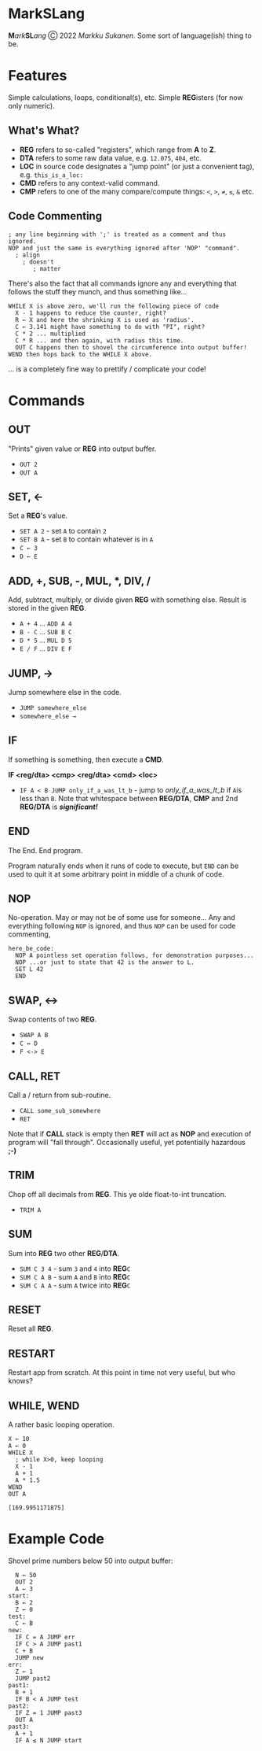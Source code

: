 # MarkSLang
**M***ark***SL***ang* Ⓒ 2022 *Markku Sukanen*. 
Some sort of language(ish) thing to be.

# Features
Simple calculations, loops, conditional(s), etc. Simple **REG**isters (for now only numeric).

## What's What?
* **REG** refers to so-called "registers", which range from **A** to **Z**.
* **DTA** refers to some raw data value, e.g. ``12.075``, ``404``, etc.
* **LOC** in source code designates a "jump point" (or just a convenient tag), e.g. ``this_is_a_loc:``
* **CMD** refers to any context-valid command.
* **CMP** refers to one of the many compare/compute things: ``<``, ``>``, ``≠``, ``≤``, ``&`` etc.

## Code Commenting
```
; any line beginning with ';' is treated as a comment and thus ignored.
NOP and just the same is everything ignored after 'NOP' "command".
  ; align
    ; doesn't
       ; matter
```
There's also the fact that all commands ignore any and everything that
follows the stuff they munch, and thus something like...
```
WHILE X is above zero, we'll run the following piece of code
  X - 1 happens to reduce the counter, right?
  R ← X and here the shrinking X is used as 'radius'.
  C ← 3.141 might have something to do with "PI", right?
  C * 2 ... multiplied
  C * R ... and then again, with radius this time.
  OUT C happens then to shovel the circumference into output buffer!
WEND then hops back to the WHILE X above.
```
... is a completely fine way to prettify / complicate your code!
# Commands
## OUT
"Prints" given value or **REG** into output buffer.
* ``OUT 2``
* ``OUT A``
## SET, ←
Set a **REG**'s value.
* ``SET A 2`` - set ``A`` to contain ``2``
* ``SET B A`` - set ``B`` to contain whatever is in ``A``
* ``C ← 3``
* ``D ← E``
## ADD, +, SUB, -, MUL, *, DIV, /
Add, subtract, multiply, or divide given **REG** with something else. Result is stored in the given **REG**.
* ``A + 4`` ... ``ADD A 4``
* ``B - C`` ... ``SUB B C``
* ``D * 5`` ... ``MUL D 5``
* ``E / F`` ... ``DIV E F``
## JUMP, →
Jump somewhere else in the code.
* ``JUMP somewhere_else``
* ``somewhere_else →``
## IF
If something is something, then execute a **CMD**.

**IF &lt;reg/dta&gt; &lt;cmp&gt; &lt;reg/dta&gt; &lt;cmd&gt; &lt;loc&gt;**
* ``IF A < B JUMP only_if_a_was_lt_b`` - jump to *only_if_a_was_lt_b* if ``A``is less than ``B``. Note that whitespace between **REG/DTA**, **CMP** and 2nd **REG/DTA** is ***significant!*** 
## END
The End. End program.

Program naturally ends when it runs of code to execute,
but ``END`` can be used to quit it at some arbitrary point in middle of
a chunk of code.
## NOP
No-operation. May or may not be of some use for someone...
Any and everything following ``NOP`` is ignored, and thus
``NOP`` can be used for code commenting,
```
here_be_code:
  NOP A pointless set operation follows, for demonstration purposes...
  NOP ...or just to state that 42 is the answer to L.
  SET L 42
  END
```
## SWAP, ↔
Swap contents of two **REG**.
* ``SWAP A B``
* ``C ↔ D``
* ``F <-> E``
## CALL, RET
Call a / return from sub-routine.
* ``CALL some_sub_somewhere``
* ``RET``

Note that if **CALL** stack is empty then **RET** will act
as **NOP** and execution of program will "fall through".
Occasionally useful, yet potentially hazardous **;-)**
## TRIM
Chop off all decimals from **REG**. This ye olde float-to-int truncation.
* ``TRIM A``
## SUM
Sum into **REG** two other **REG**/**DTA**.
* ``SUM C 3 4`` - sum ``3`` and ``4`` into **REG**``C``
* ``SUM C A B`` - sum ``A`` and ``B`` into **REG**``C``
* ``SUM C A A`` - sum ``A`` twice into **REG**``C`` 
## RESET
Reset all **REG**.
## RESTART
Restart app from scratch. At this point in time not very useful,
but who knows?
## WHILE, WEND
A rather basic looping operation.
```
X ← 10
A ← 0
WHILE X
  ; while X>0, keep looping
  X - 1
  A + 1
  A * 1.5
WEND
OUT A
```
```
[169.9951171875]
```

# Example Code
Shovel prime numbers below 50 into output buffer: 
```
  N ← 50
  OUT 2
  A ← 3
start:
  B ← 2
  Z ← 0
test:
  C ← B
new:
  IF C = A JUMP err
  IF C > A JUMP past1
  C + B
  JUMP new
err:
  Z ← 1
  JUMP past2
past1:
  B + 1
  IF B < A JUMP test
past2:
  IF Z = 1 JUMP past3
  OUT A
past3:
  A + 1
  IF A ≤ N JUMP start
```